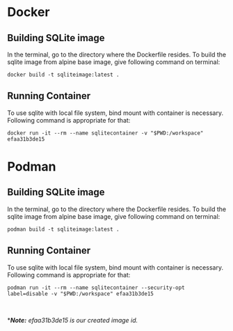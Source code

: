 
# Docker

## Building SQLite image

In the terminal, go to the directory where the Dockerfile resides.
To build the sqlite image from alpine base image, give following command on terminal:

`docker build -t sqliteimage:latest .`

## Running Container

To use sqlite with local file system, bind mount with container is necessary. Following command is appropriate for that:

`docker run -it --rm --name sqlitecontainer -v "$PWD:/workspace" efaa31b3de15`

# Podman

## Building SQLite image

In the terminal, go to the directory where the Dockerfile resides.
To build the sqlite image from alpine base image, give following command on terminal:

`podman build -t sqliteimage:latest .`

## Running Container

To use sqlite with local file system, bind mount with container is necessary. Following command is appropriate for that:

`podman run -it --rm --name sqlitecontainer --security-opt label=disable -v "$PWD:/workspace" efaa31b3de15`

<br>

****Note:** efaa31b3de15 is our created image id.*
